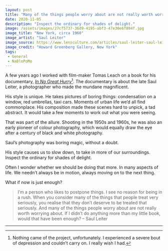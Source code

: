 ```yaml
---
layout: post
title: "Many of the things people worry about are not really worth worrying about"
date: 2020-11-05
description: "Inspect the ordinary for shades of delight."
image: /assets/images/27cf5737-36d9-4195-abf3-47e30e6f804f.jpg
image_title: "New York, circa 1960"
image_artist: "Saul Leiter"
image_source: https://www.lensculture.com/articles/saul-leiter-saul-leiter-1950-60s-color-and-black-and-white
image_credit: "Howard Greenberg Gallery, New York"
tags:
 - General
 - NaBloPoMo
---
```


A few years ago I worked with film-maker Tomas Leach on a book for his documentary, *[In No Great Hurry](https://www.youtube.com/watch?v=J7arEQR8PdA)*[^1]. The documentary is about the late Saul Leiter, a photographer who made the mundane magnificent.

His style is unique. He takes pictures of boring things: condensation on a window, red umbrellas, taxi cars. Moments of urban life we’d all find commonplace. His composition made these scenes hard to unpick, a tad abstract. It would take a few moments to work out what you were seeing.

That was part of the allure. Shooting in the 1950s and 1960s, he was also an early pioneer of colour photography, which would equally draw the eye after a century of black and white photography.

Saul’s photography was boring magic, without a doubt.

His style causes us to slow down, to take in more of our surroundings. Inspect the ordinary for shades of delight.

Often I wonder whether we should be doing that more. In many aspects of life. We needn’t always be in motion, always moving on to the next thing.

What if now is just enough?

> I’m a person who likes to postpone things. I see no reason for being in a rush. When you consider many of the things that people treat very seriously, you realise that they don’t deserve to be treated that seriously. And many of the things people worry about are not really worth worrying about. If I didn’t do anything more than my little book, would that have been enough? – Saul Leiter

---

[^1]: Nothing came of the project, unfortunately. I experienced a severe bout of depression and couldn’t carry on. I really wish I had.
